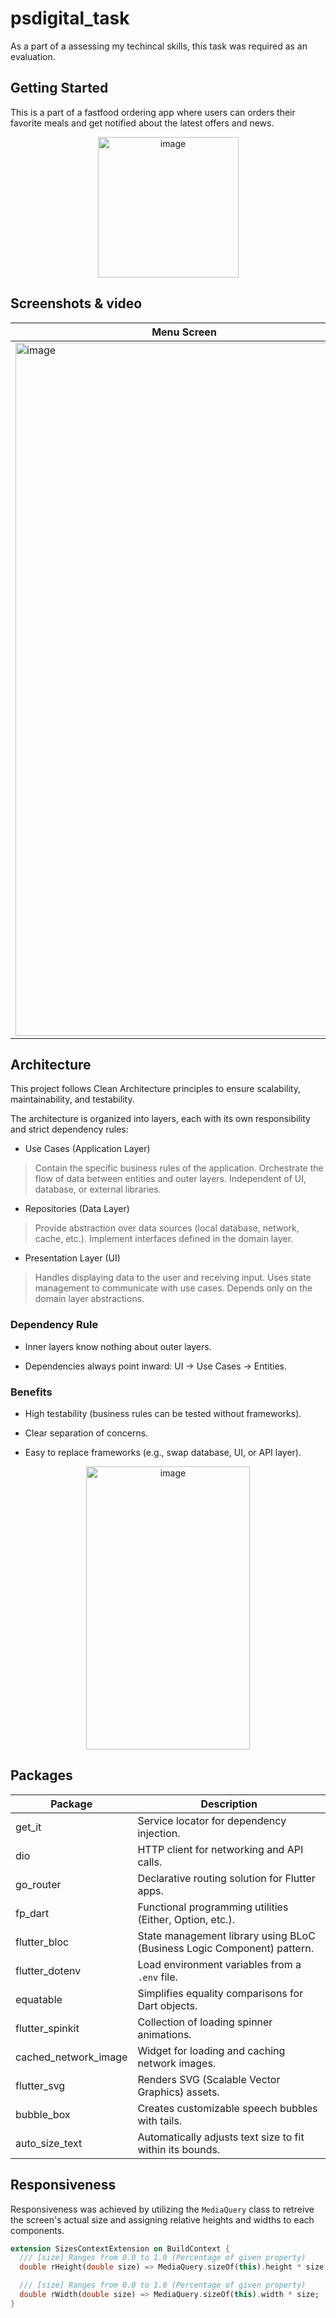 # psdigital_task

As a part of a assessing my techincal skills, this task was required as an evaluation.

## Getting Started

This is a part of a fastfood ordering app where users can orders their favorite meals and get notified about the latest offers and news.

<div align="center">
<img width="225" height="225" alt="image" src="https://github.com/user-attachments/assets/c87cdb9d-b00c-44bf-837c-d4f61828aff5" />
</div>

## Screenshots & video
| Menu Screen | Profile Screen 1 | Profile Screen 2 | Video |
|-------------|------------------|------------------|-------|
| <img width="540" height="1109" alt="image" src="https://github.com/user-attachments/assets/490029fb-1478-4426-b156-470a53e41b2b" /> | <img width="540" height="1109" alt="image" src="https://github.com/user-attachments/assets/3ac229d4-cbd9-462a-ba29-8bfba723d04e" /> | <img width="540" height="1109" alt="image" src="https://github.com/user-attachments/assets/fa0427dc-b0ec-4cd6-bab4-423325fb6822" /> |https://github.com/user-attachments/assets/ee44157e-d8b6-4b0c-aae9-0aa25f40b5af |



## Architecture

This project follows Clean Architecture principles to ensure scalability, maintainability, and testability.

The architecture is organized into layers, each with its own responsibility and strict dependency rules:

- Use Cases (Application Layer)
  
> Contain the specific business rules of the application.
> Orchestrate the flow of data between entities and outer layers.
> Independent of UI, database, or external libraries.

- Repositories (Data Layer)

> Provide abstraction over data sources (local database, network, cache, etc.).
> Implement interfaces defined in the domain layer.

- Presentation Layer (UI)

> Handles displaying data to the user and receiving input.
> Uses state management to communicate with use cases.
> Depends only on the domain layer abstractions.

### Dependency Rule

- Inner layers know nothing about outer layers.

- Dependencies always point inward: UI → Use Cases → Entities.

### Benefits

- High testability (business rules can be tested without frameworks).

- Clear separation of concerns.

- Easy to replace frameworks (e.g., swap database, UI, or API layer).
  
<div align="center">
<img width="262" height="453" alt="image" src="https://github.com/user-attachments/assets/7a85356b-727e-4773-a50b-176a2ab8e154" />      
</div>

## Packages
| Package               | Description                                                                 |
|------------------------|-----------------------------------------------------------------------------|
| get_it                | Service locator for dependency injection.                                   |
| dio                   |  HTTP client for networking and API calls.                                 |
| go_router             | Declarative routing solution for Flutter apps.                             |
| fp_dart               | Functional programming utilities (Either, Option, etc.).                   |
| flutter_bloc          | State management library using BLoC (Business Logic Component) pattern.    |
| flutter_dotenv        | Load environment variables from a `.env` file.                             |
| equatable             | Simplifies equality comparisons for Dart objects.                         |
| flutter_spinkit       | Collection of loading spinner animations.                                  |
| cached_network_image   | Widget for loading and caching network images.                            |
| flutter_svg           | Renders SVG (Scalable Vector Graphics) assets.                             |
| bubble_box            | Creates customizable speech bubbles with tails.                            |
| auto_size_text        | Automatically adjusts text size to fit within its bounds.         


## Responsiveness
Responsiveness was achieved by utilizing the `MediaQuery` class to retreive the screen's actual size and assigning relative heights and widths to each components.

```dart
extension SizesContextExtension on BuildContext {
  /// [size] Ranges from 0.0 to 1.0 (Percentage of given property)
  double rHeight(double size) => MediaQuery.sizeOf(this).height * size;

  /// [size] Ranges from 0.0 to 1.0 (Percentage of given property)
  double rWidth(double size) => MediaQuery.sizeOf(this).width * size;
}
``` 
